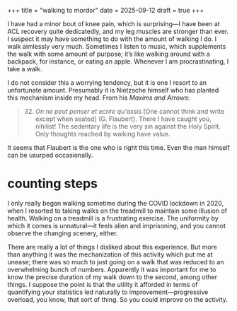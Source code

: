 +++
title = "walking to mordor"
date = 2025-09-12
draft = true
+++

I have had a minor bout of knee pain, which is surprising—I have been at ACL recovery quite dedicatedly, and my leg muscles are stronger than ever. I suspect it may have something to do with the amount of walking I do. I walk aimlessly very much. Sometimes I listen to music, which supplements the walk with some amount of purpose; it’s like walking around with a backpack, for instance, or eating an apple. Whenever I am procrastinating, I take a walk.

I do not consider this a worrying tendency, but it is one I resort to an unfortunate amount. Presumably it is Nietzsche himself who has planted this mechanism inside my head. From his *Maxims and Arrows*:

> 32. *On ne peut penser et ecrire qu'assis* [One cannot think and write except when seated] (G. Flaubert). There I have caught you, nihilist! The sedentary life is the very sin against the Holy Spirit. Only thoughts reached by walking have value.

It seems that Flaubert is the one who is right this time. Even the man himself can be usurped occasionally.

# counting steps

I only really began walking sometime during the COVID lockdown in 2020, when I resorted to taking walks on the treadmill to maintain some illusion of health. Walking on a treadmill is a frustrating exercise. The uniformity by which it comes is unnatural—it feels alien and imprisoning, and you cannot observe the changing scenery, either. 

There are really a lot of things I disliked about this experience. But more than anything it was the mechanization of this activity which put me at unease; there was so much to just going on a walk that was reduced to an overwhelming bunch of numbers. Apparently it was important for me to know the precise duration of my walk down to the second, among other things. I suppose the point is that the utility it afforded in terms of quantifying your statistics led naturally to improvement—progressive overload, you know, that sort of thing. So you could improve on the activity.